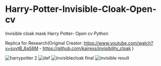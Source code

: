 # Harry-Potter-Invisible-Cloak-Open-cv
Invisible cloak mask Harry Potter- Open cv Python

Replica for Research(Original Creator: https://www.youtube.com/watch?v=suytB_6aS6M - https://github.com/kairess/invisibility_cloak )

![harrypotter 2](https://user-images.githubusercontent.com/25238652/121491631-175a9800-ca11-11eb-8a7f-261372df5483.PNG)
![def](https://user-images.githubusercontent.com/25238652/121652609-c90fcc80-cad6-11eb-834e-48f3b500bba8.JPG)
![invisiblecloak final](https://user-images.githubusercontent.com/25238652/121652570-beedce00-cad6-11eb-8b83-8a0587b8b6f1.PNG)
![invisible result](https://user-images.githubusercontent.com/25238652/121652632-ce6d1700-cad6-11eb-9ccd-dfb87a0a1f47.PNG)
